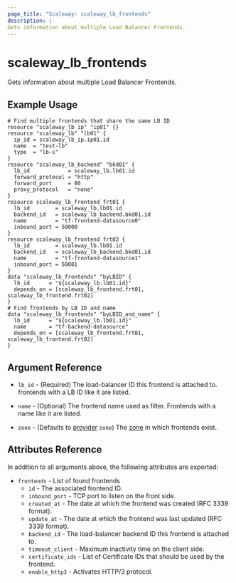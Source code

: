 ```yaml
---
page_title: "Scaleway: scaleway_lb_frontends"
description: |-
Gets information about multiple Load Balancer Frontends.
---
```


# scaleway_lb_frontends

Gets information about multiple Load Balancer Frontends.

## Example Usage

```hcl
# Find multiple frontends that share the same LB ID
resource "scaleway_lb_ip" "ip01" {}
resource "scaleway_lb" "lb01" {
  ip_id = scaleway_lb_ip.ip01.id
  name  = "test-lb"
  type  = "lb-s"
}
resource "scaleway_lb_backend" "bkd01" {
  lb_id            = scaleway_lb.lb01.id
  forward_protocol = "http"
  forward_port     = 80
  proxy_protocol   = "none"
}
resource scaleway_lb_frontend frt01 {
  lb_id        = scaleway_lb.lb01.id
  backend_id   = scaleway_lb_backend.bkd01.id
  name         = "tf-frontend-datasource0"
  inbound_port = 50000
}
resource scaleway_lb_frontend frt02 {
  lb_id        = scaleway_lb.lb01.id
  backend_id   = scaleway_lb_backend.bkd01.id
  name         = "tf-frontend-datasource1"
  inbound_port = 50001
}
data "scaleway_lb_frontends" "byLBID" {
  lb_id      = "${scaleway_lb.lb01.id}"
  depends_on = [scaleway_lb_frontend.frt01, scaleway_lb_frontend.frt02]
}
# Find frontends by LB ID and name
data "scaleway_lb_frontends" "byLBID_and_name" {
  lb_id      = "${scaleway_lb.lb01.id}"
  name       = "tf-backend-datasource"
  depends_on = [scaleway_lb_frontend.frt01, scaleway_lb_frontend.frt02]
}
```

## Argument Reference

- `lb_id` - (Required) The load-balancer ID this frontend is attached to. frontends with a LB ID like it are listed.

- `name` - (Optional) The frontend name used as filter. Frontends with a name like it are listed.

- `zone` - (Defaults to [provider](../index.md#zone) `zone`) The [zone](../guides/regions_and_zones.md#zones) in which frontends exist.

## Attributes Reference

In addition to all arguments above, the following attributes are exported:

- `frontends` - List of found frontends
    - `id` - The associated frontend ID.
    - `inbound_port` - TCP port to listen on the front side.
    - `created_at` - The date at which the frontend was created (RFC 3339 format).
    - `update_at` - The date at which the frontend was last updated (RFC 3339 format).
    - `backend_id` - The load-balancer backend ID this frontend is attached to.
    - `timeout_client` - Maximum inactivity time on the client side.
    - `certificate_ids` - List of Certificate IDs that should be used by the frontend.
    - `enable_http3` - Activates HTTP/3 protocol.
